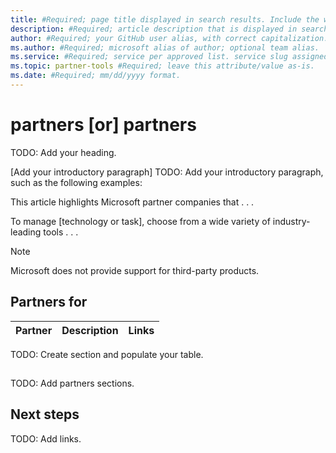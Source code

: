 ```yaml
---
title: #Required; page title displayed in search results. Include the word "partners". Include the brand.
description: #Required; article description that is displayed in search results. Include the word "partners".
author: #Required; your GitHub user alias, with correct capitalization.
ms.author: #Required; microsoft alias of author; optional team alias.
ms.service: #Required; service per approved list. service slug assigned to your service by ACOM.
ms.topic: partner-tools #Required; leave this attribute/value as-is.
ms.date: #Required; mm/dd/yyyy format.
---
```


<!--
Remove all the comments in this template before you sign-off or merge to the 
main branch.

This template provides the basic structure of a Partner tools article pattern. See the
[instructions -  Partner tools](../level4/global-partner-tools-template.md) in the pattern library.

You can provide feedback about this template at: https://aka.ms/patterns-feedback

Partners build tools and solutions that extend and scale Microsoft owned applications.
These partners may resell their solutions through Azure Marketplace or their sites. 

A partner tools article lists the tools and solutions for Microsoft applications.
Include links to their products for download and documentation.

There are two approaches for partner tools article:

* One or more H2 sections with a table that summarizes partner tools.
* One H2 section for each partner tool.

New partners are added over time and existing partners may no longer support your
solution. Plan to keep this article current over time.

-->

<!-- 1. H1 ------------------------------------------------------------------------------

Required: Include the word "partners" and the Microsoft product or service.

If relevant, include the area that the partner tools address. For instance:

* Azure Storage data governance, management, and migration partners
  Area: data governance, management, and migration
* Azure Storage partners for primary and secondary storage
  Area: primary and secondary storage

-->

# <product> <feature area> partners [or] <product> partners <feature area>
TODO: Add your heading.

<!-- 2. Introductory paragraph ----------------------------------------------------------

Required: Briefly introduce Microsoft product or service and how the partner tools
supplement it. Be clear that Microsoft does not support third-party products.

-->

[Add your introductory paragraph]
TODO: Add your introductory paragraph, such as the following examples:

This article highlights Microsoft partner companies that . . .

<or>

To manage [technology or task], choose from a wide variety of industry-leading tools . . .

> [!NOTE]
> Microsoft does not provide support for third-party products.

<!-- 3a H2 sections with partner tools table --------------------------------------------

Required: Either this approach or the approach described in 3b, but not both.

One or more sections that list the partner tools. If the tools address
different workflows or aspects of the technology, use multiple sections. For instance:

* Identity verification and proofing
* MFA and Passwordless authentication
* Role-based access control
* Secure hybrid access to on-premises application

For articles with only one partners H2, try to name this section something more helpful
that "Partners". For instance:

* Data governance, management, and migration partners
* Primary and secondary storage

These section usually contains a table, with or without introductory text. For instance:

| Partner | Description | Links |
| ------- | ----------- | ----- |
| <Partner logo or name as link> | Description of the partner solution | Link to website, or other resources, like Twitter or a video |

If you use the partner logo, be sure to include the partner name as text in
the Description.

If relevant, include a column for region:

| Partner	| Capabilities & experience	| Supported countries/regions |
| ------- | ------------------------- | --------------------------- | 

-->

## Partners for <task or technology>

| Partner | Description | Links |
| ------- | ----------- | ----- |

TODO: Create section and populate your table.

<!-- 3b H2 sections for each partner tool -----------------------------------------------

Required: Either this approach or the approach described in 3a, but not both.

Devote an H2 section to each partner tool.

If possible, include the same information described in section 3a in this template:

* Partner logo
* Partner name
* Description
* Links
* Region, if applicable

-->

## <name of partner>
TODO: Add partners sections.

<!-- 4. Next steps ----------------------------------------------------------------------

Required. Add one to three links to useful resources for the customer. Unless the link
text itself is clear, add a sentence explaining why the resources might be useful.

 --->

## Next steps
TODO: Add links.

<!--
Remove all the comments in this template before you sign-off or merge to the main branch.

-->
